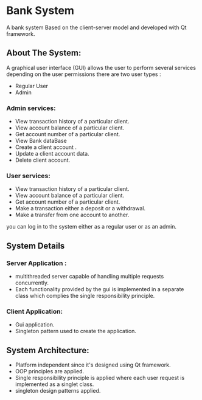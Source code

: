 # Bank System 
A bank system Based on the client-server model and developed with Qt framework.


## About The System:

A graphical user interface (GUI) allows the user to perform several services depending on the user permissions
there are two user types :  
- Regular User   
- Admin  

### Admin services:
- View transaction history of a particular client.  
- View account balance of a particular client.  
- Get account number of a particular client.  
- View Bank dataBase  
- Create a client account .  
- Update a client account data.  
- Delete client account.  

### User services:
- View transaction history of a particular client.  
- View account balance of a particular client.  
- Get account number of a particular client.  
- Make a transaction either a deposit or a withdrawal.  
- Make a transfer from one account to another.  

you can log in to the system either as a regular user or as an admin.

## System Details

### Server Application :

- multithreaded server capable of handling multiple requests concurrently.
- Each functionality provided by the gui is implemented in a separate class which complies the single responsibility principle.  


### Client Application:
- Gui application.  
- Singleton pattern used to create the application.  

## System Architecture:
- Platform independent since it's designed using Qt framework.  
- OOP principles are applied.  
- Single responsibility principle is applied where each user request is implemented as a singlet class.  
- singleton design patterns applied.  


